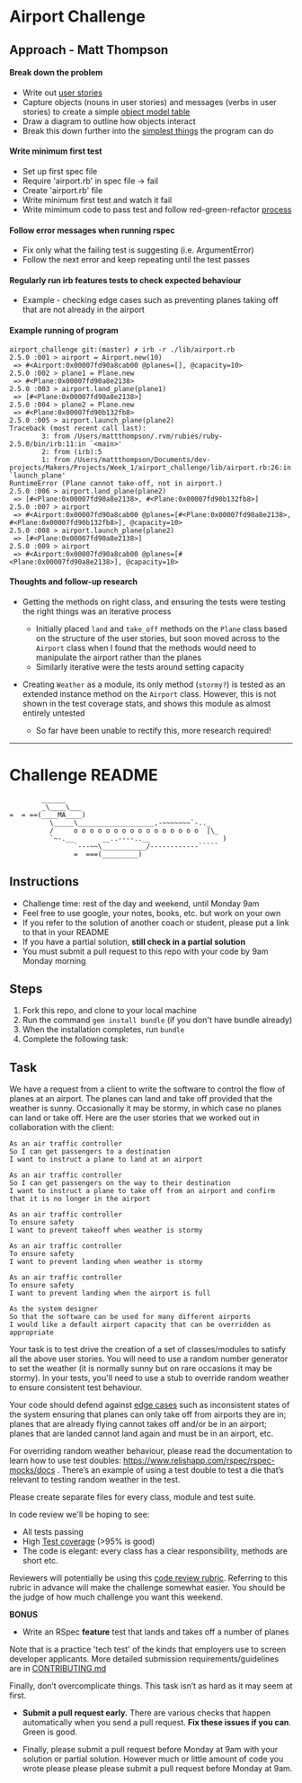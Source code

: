Airport Challenge
=================

## Approach - Matt Thompson

#### Break down the problem

- Write out [user stories](https://github.com/mattTea/airport_challenge/blob/master/problem/user_stories.md)
- Capture objects (nouns in user stories) and messages (verbs in user stories) to create a simple [object model table](https://github.com/mattTea/airport_challenge/blob/master/problem/user_stories.md)
- Draw a diagram to outline how objects interact
- Break this down further into the [simplest things](https://github.com/mattTea/airport_challenge/blob/master/problem/user_stories.md#prevent-take-off) the program can do


#### Write minimum first test

- Set up first spec file
- Require 'airport.rb' in spec file -> fail
- Create 'airport.rb' file
- Write minimum first test and watch it fail
- Write mimimum code to pass test and follow red-green-refactor [process](https://github.com/mattTea/airport_challenge/blob/master/problem/TDD-screen-recording-airport.mp4)


#### Follow error messages when running rspec

- Fix only what the failing test is suggesting (i.e. ArgumentError)
- Follow the next error and keep repeating until the test passes


#### Regularly run irb features tests to check expected behaviour

- Example - checking edge cases such as preventing planes taking off that are not already in the airport


#### Example running of program

```
airport_challenge git:(master) ✗ irb -r ./lib/airport.rb
2.5.0 :001 > airport = Airport.new(10)
 => #<Airport:0x00007fd90a8cab00 @planes=[], @capacity=10> 
2.5.0 :002 > plane1 = Plane.new
 => #<Plane:0x00007fd90a8e2138> 
2.5.0 :003 > airport.land_plane(plane1)
 => [#<Plane:0x00007fd90a8e2138>] 
2.5.0 :004 > plane2 = Plane.new
 => #<Plane:0x00007fd90b132fb8> 
2.5.0 :005 > airport.launch_plane(plane2)
Traceback (most recent call last):
        3: from /Users/mattthompson/.rvm/rubies/ruby-2.5.0/bin/irb:11:in `<main>'
        2: from (irb):5
        1: from /Users/mattthompson/Documents/dev-projects/Makers/Projects/Week_1/airport_challenge/lib/airport.rb:26:in `launch_plane'
RuntimeError (Plane cannot take-off, not in airport.)
2.5.0 :006 > airport.land_plane(plane2)
 => [#<Plane:0x00007fd90a8e2138>, #<Plane:0x00007fd90b132fb8>] 
2.5.0 :007 > airport
 => #<Airport:0x00007fd90a8cab00 @planes=[#<Plane:0x00007fd90a8e2138>, #<Plane:0x00007fd90b132fb8>], @capacity=10> 
2.5.0 :008 > airport.launch_plane(plane2)
 => [#<Plane:0x00007fd90a8e2138>] 
2.5.0 :009 > airport
 => #<Airport:0x00007fd90a8cab00 @planes=[#<Plane:0x00007fd90a8e2138>], @capacity=10> 

```


#### Thoughts and follow-up research

- Getting the methods on right class, and ensuring the tests were testing the right things was an iterative process
  - Initially placed `land` and `take_off` methods on the `Plane` class based on the structure of the user stories, but soon moved across to the `Airport` class when I found that the methods would need to manipulate the airport rather than the planes
  - Similarly iterative were the tests around setting capacity

- Creating `Weather` as a module, its only method (`stormy?`) is tested as an extended instance method on the `Airport` class. However, this is not shown in the test coverage stats, and shows this module as almost entirely untested
  - So far have been unable to rectify this, more research required!

---



Challenge README
================


```
        ______
        _\____\___
=  = ==(____MA____)
          \_____\___________________,-~~~~~~~`-.._
          /     o o o o o o o o o o o o o o o o  |\_
          `~-.__       __..----..__                  )
                `---~~\___________/------------`````
                =  ===(_________)

```

Instructions
---------

* Challenge time: rest of the day and weekend, until Monday 9am
* Feel free to use google, your notes, books, etc. but work on your own
* If you refer to the solution of another coach or student, please put a link to that in your README
* If you have a partial solution, **still check in a partial solution**
* You must submit a pull request to this repo with your code by 9am Monday morning

Steps
-------

1. Fork this repo, and clone to your local machine
2. Run the command `gem install bundle` (if you don't have bundle already)
3. When the installation completes, run `bundle`
4. Complete the following task:

Task
-----

We have a request from a client to write the software to control the flow of planes at an airport. The planes can land and take off provided that the weather is sunny. Occasionally it may be stormy, in which case no planes can land or take off.  Here are the user stories that we worked out in collaboration with the client:

```
As an air traffic controller 
So I can get passengers to a destination 
I want to instruct a plane to land at an airport

As an air traffic controller 
So I can get passengers on the way to their destination 
I want to instruct a plane to take off from an airport and confirm that it is no longer in the airport

As an air traffic controller 
To ensure safety 
I want to prevent takeoff when weather is stormy 

As an air traffic controller 
To ensure safety 
I want to prevent landing when weather is stormy 

As an air traffic controller 
To ensure safety 
I want to prevent landing when the airport is full 

As the system designer
So that the software can be used for many different airports
I would like a default airport capacity that can be overridden as appropriate
```

Your task is to test drive the creation of a set of classes/modules to satisfy all the above user stories. You will need to use a random number generator to set the weather (it is normally sunny but on rare occasions it may be stormy). In your tests, you'll need to use a stub to override random weather to ensure consistent test behaviour.

Your code should defend against [edge cases](http://programmers.stackexchange.com/questions/125587/what-are-the-difference-between-an-edge-case-a-corner-case-a-base-case-and-a-b) such as inconsistent states of the system ensuring that planes can only take off from airports they are in; planes that are already flying cannot takes off and/or be in an airport; planes that are landed cannot land again and must be in an airport, etc.

For overriding random weather behaviour, please read the documentation to learn how to use test doubles: https://www.relishapp.com/rspec/rspec-mocks/docs . There’s an example of using a test double to test a die that’s relevant to testing random weather in the test.

Please create separate files for every class, module and test suite.

In code review we'll be hoping to see:

* All tests passing
* High [Test coverage](https://github.com/makersacademy/course/blob/master/pills/test_coverage.md) (>95% is good)
* The code is elegant: every class has a clear responsibility, methods are short etc. 

Reviewers will potentially be using this [code review rubric](docs/review.md).  Referring to this rubric in advance will make the challenge somewhat easier.  You should be the judge of how much challenge you want this weekend.

**BONUS**

* Write an RSpec **feature** test that lands and takes off a number of planes

Note that is a practice 'tech test' of the kinds that employers use to screen developer applicants.  More detailed submission requirements/guidelines are in [CONTRIBUTING.md](CONTRIBUTING.md)

Finally, don’t overcomplicate things. This task isn’t as hard as it may seem at first.

* **Submit a pull request early.**  There are various checks that happen automatically when you send a pull request.  **Fix these issues if you can**.  Green is good.

* Finally, please submit a pull request before Monday at 9am with your solution or partial solution.  However much or little amount of code you wrote please please please submit a pull request before Monday at 9am.
